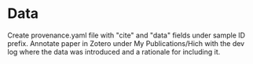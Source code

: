 # Data

Create provenance.yaml file with "cite" and "data" fields under sample ID prefix.
Annotate paper in Zotero under My Publications/Hich with the dev log where the data was introduced and a rationale for including it.


